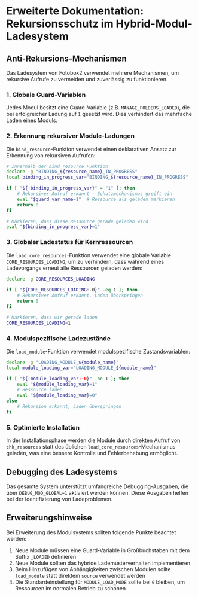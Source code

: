 # Erweiterte Dokumentation: Rekursionsschutz im Hybrid-Modul-Ladesystem

## Anti-Rekursions-Mechanismen

Das Ladesystem von Fotobox2 verwendet mehrere Mechanismen, um rekursive Aufrufe zu vermeiden und zuverlässig zu funktionieren.

### 1. Globale Guard-Variablen

Jedes Modul besitzt eine Guard-Variable (z.B. `MANAGE_FOLDERS_LOADED`), die bei erfolgreicher Ladung auf `1` gesetzt wird. Dies verhindert das mehrfache Laden eines Moduls.

### 2. Erkennung rekursiver Module-Ladungen

Die `bind_resource`-Funktion verwendet einen deklarativen Ansatz zur Erkennung von rekursiven Aufrufen:

```bash
# Innerhalb der bind_resource Funktion
declare -g "BINDING_${resource_name}_IN_PROGRESS"
local binding_in_progress_var="BINDING_${resource_name}_IN_PROGRESS"

if [ "${!binding_in_progress_var}" = "1" ]; then
    # Rekursiver Aufruf erkannt - Schutzmechanismus greift ein
    eval "$guard_var_name=1"  # Ressource als geladen markieren
    return 0
fi

# Markieren, dass diese Ressource gerade geladen wird
eval "${binding_in_progress_var}=1"
```

### 3. Globaler Ladestatus für Kernressourcen

Die `load_core_resources`-Funktion verwendet eine globale Variable `CORE_RESOURCES_LOADING`, um zu verhindern, dass während eines Ladevorgangs erneut alle Ressourcen geladen werden:

```bash
declare -g CORE_RESOURCES_LOADING
    
if [ "${CORE_RESOURCES_LOADING:-0}" -eq 1 ]; then
    # Rekursiver Aufruf erkannt, Laden überspringen
    return 0
fi

# Markieren, dass wir gerade laden
CORE_RESOURCES_LOADING=1
```

### 4. Modulspezifische Ladezustände

Die `load_module`-Funktion verwendet modulspezifische Zustandsvariablen:

```bash
declare -g "LOADING_MODULE_${module_name}"
local module_loading_var="LOADING_MODULE_${module_name}"

if [ "${!module_loading_var:-0}" -ne 1 ]; then
    eval "${module_loading_var}=1"
    # Ressource laden
    eval "${module_loading_var}=0"
else
    # Rekursion erkannt, Laden überspringen
fi
```

### 5. Optimierte Installation

In der Installationsphase werden die Module durch direkten Aufruf von `chk_resources` statt des üblichen `load_core_resources`-Mechanismus geladen, was eine bessere Kontrolle und Fehlerbehebung ermöglicht.

## Debugging des Ladesystems

Das gesamte System unterstützt umfangreiche Debugging-Ausgaben, die über `DEBUG_MOD_GLOBAL=1` aktiviert werden können. Diese Ausgaben helfen bei der Identifizierung von Ladeproblemen.

## Erweiterungshinweise

Bei Erweiterung des Modulsystems sollten folgende Punkte beachtet werden:

1. Neue Module müssen eine Guard-Variable in Großbuchstaben mit dem Suffix `_LOADED` definieren
2. Neue Module sollten das hybride Lademusterverhalten implementieren
3. Beim Hinzufügen von Abhängigkeiten zwischen Modulen sollte `load_module` statt direktem `source` verwendet werden
4. Die Standardeinstellung für `MODULE_LOAD_MODE` sollte bei `0` bleiben, um Ressourcen im normalen Betrieb zu schonen
